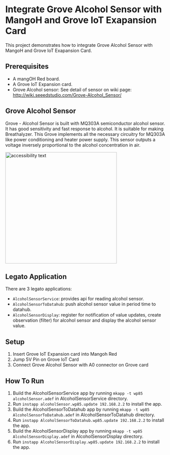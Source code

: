 # Integrate Grove Alcohol Sensor with MangoH and Grove IoT Exapansion Card

This project demonstrates how to integrate Grove Alcohol Sensor with MangoH and Grove IoT Exapansion Card.


## Prerequisites

* A mangOH Red board.
* A Grove IoT Expansion card.
* Grove Alcohol sensor: See detail of sensor on wiki page: http://wiki.seeedstudio.com/Grove-Alcohol_Sensor/ 

Grove Alcohol Sensor
------------------
Grove - Alcohol Sensor is built with MQ303A semiconductor alcohol sensor. It has good sensitivity and fast response to alcohol. It is suitable for making Breathalyzer. This Grove implements all the necessary circuitry for MQ303A like power conditioning and heater power supply. This sensor outputs a voltage inversely proportional to the alcohol concentration in air.

<img src="https://user-images.githubusercontent.com/17214533/57901066-94949c80-788d-11e9-8ec1-f391d388d850.jpg" width="350" alt="accessibility text"> 

Legato Application
------------------
There are 3 legato applications:
* ```AlcoholSensorService```: provides api for reading alcohol sensor.
* ```AlcoholSensorToDatahub```: push alcohol sensor value in period time to datahub.
* ```AlcoholSensorDisplay```: register for notification of value updates, create observation (filter) for alcohol sensor and display the alcohol sensor value.



## Setup
1. Insert Grove IoT Expansion card into Mangoh Red
1. Jump 5V Pin on Grove IoT Card
1. Connect Grove Alcohol Sensor with A0 connector on Grove card



## How To Run

1. Build the AlcoholSensorService app by running ```mkapp -t wp85 alcoholSensor.adef``` in AlcoholSensorService directory.
1. Run ```instapp alcoholSensor.wp85.update 192.168.2.2``` to install the app.
1. Build the AlcoholSensorToDatahub app by running ```mkapp -t wp85 AlcoholSensorToDatahub.adef``` in AlcoholSensorToDatahub directory.
1. Run ```instapp AlcoholSensorToDatahub.wp85.update 192.168.2.2``` to install the app.
1. Build the AlcoholSensorDisplay app by running ```mkapp -t wp85 AlcoholSensorDisplay.adef``` in AlcoholSensorDisplay directory.
1. Run ```instapp AlcoholSensorDisplay.wp85.update 192.168.2.2``` to install the app.
